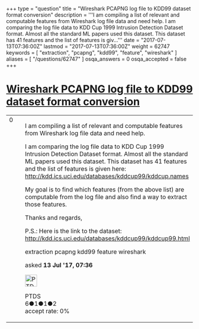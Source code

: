 +++
type = "question"
title = "Wireshark PCAPNG log file to KDD99 dataset format conversion"
description = '''I am compiling a list of relevant and computable features from Wireshark log file data and need help. I am comparing the log file data to KDD Cup 1999 Intrusion Detection Dataset format. Almost all the standard ML papers used this dataset. This dataset has 41 features and the list of features is giv...'''
date = "2017-07-13T07:36:00Z"
lastmod = "2017-07-13T07:36:00Z"
weight = 62747
keywords = [ "extraction", "pcapng", "kdd99", "feature", "wireshark" ]
aliases = [ "/questions/62747" ]
osqa_answers = 0
osqa_accepted = false
+++

<div class="headNormal">

# [Wireshark PCAPNG log file to KDD99 dataset format conversion](/questions/62747/wireshark-pcapng-log-file-to-kdd99-dataset-format-conversion)

</div>

<div id="main-body">

<div id="askform">

<table id="question-table" style="width:100%;"><colgroup><col style="width: 50%" /><col style="width: 50%" /></colgroup><tbody><tr class="odd"><td style="width: 30px; vertical-align: top"><div class="vote-buttons"><div id="post-62747-score" class="post-score" title="current number of votes">0</div><div id="favorite-count" class="favorite-count"></div></div></td><td><div id="item-right"><div class="question-body"><p>I am compiling a list of relevant and computable features from Wireshark log file data and need help.</p><p>I am comparing the log file data to KDD Cup 1999 Intrusion Detection Dataset format. Almost all the standard ML papers used this dataset. This dataset has 41 features and the list of features is given here: <a href="http://kdd.ics.uci.edu/databases/kddcup99/kddcup.names">http://kdd.ics.uci.edu/databases/kddcup99/kddcup.names</a></p><p>My goal is to find which features (from the above list) are computable from the log file and also find a way to extract those features.</p><p>Thanks and regards,</p><p>P.S.: Here is the link to the dataset: <a href="http://kdd.ics.uci.edu/databases/kddcup99/kddcup99.html">http://kdd.ics.uci.edu/databases/kddcup99/kddcup99.html</a></p></div><div id="question-tags" class="tags-container tags">extraction pcapng kdd99 feature wireshark</div><div id="question-controls" class="post-controls"></div><div class="post-update-info-container"><div class="post-update-info post-update-info-user"><p>asked <strong>13 Jul '17, 07:36</strong></p><img src="https://secure.gravatar.com/avatar/e670a3d770953b3656aa9de45d702ba7?s=32&amp;d=identicon&amp;r=g" class="gravatar" width="32" height="32" alt="PTDS&#39;s gravatar image" /><p>PTDS<br />
<span class="score" title="6 reputation points">6</span><span title="1 badges"><span class="badge1">●</span><span class="badgecount">1</span></span><span title="1 badges"><span class="silver">●</span><span class="badgecount">1</span></span><span title="2 badges"><span class="bronze">●</span><span class="badgecount">2</span></span><br />
<span class="accept_rate" title="Rate of the user&#39;s accepted answers">accept rate:</span> <span title="PTDS has no accepted answers">0%</span></p></div></div><div id="comments-container-62747" class="comments-container"></div><div id="comment-tools-62747" class="comment-tools"></div><div class="clear"></div><div id="comment-62747-form-container" class="comment-form-container"></div><div class="clear"></div></div></td></tr></tbody></table>

</div>

</div>


